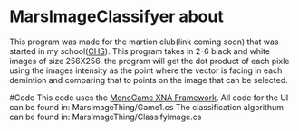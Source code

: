 # MarsImageClassifyer about
This program was made for the martion club(link coming soon) that was started in my school([CHS](http://ceh.bvsd.org/Pages/default.aspx)). 
This program takes in 2-6 black and white images of size 256X256. the program will get the dot product of each pixle using the images intensity as the point where the vector is facing in each demintion and comparing that to points on the image that can be selected. 

#Code
This code uses the [MonoGame XNA Framework](http://www.monogame.net/).
All code for the UI can be found in: MarsImageThing/Game1.cs
The classification algorithum can be found in: MarsImageThing/ClassifyImage.cs
